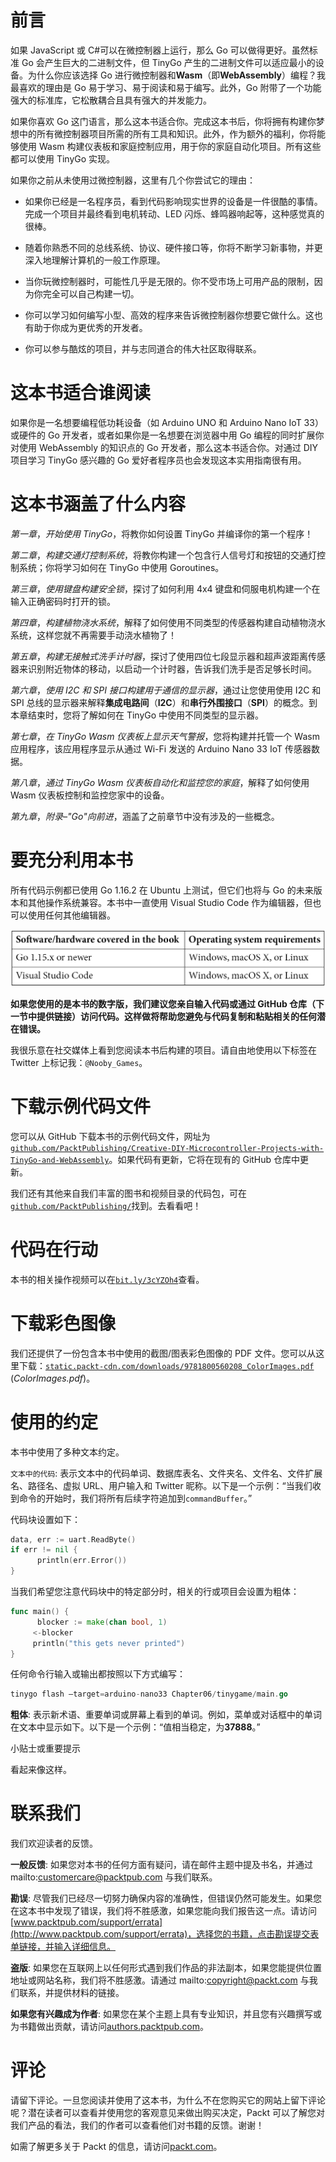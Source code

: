 # 前言

如果 JavaScript 或 C#可以在微控制器上运行，那么 Go 可以做得更好。虽然标准 Go 会产生巨大的二进制文件，但 TinyGo 产生的二进制文件可以适应最小的设备。为什么你应该选择 Go 进行微控制器和**Wasm**（即**WebAssembly**）编程？我最喜欢的理由是 Go 易于学习、易于阅读和易于编写。此外，Go 附带了一个功能强大的标准库，它松散耦合且具有强大的并发能力。

如果你喜欢 Go 这门语言，那么这本书适合你。完成这本书后，你将拥有构建你梦想中的所有微控制器项目所需的所有工具和知识。此外，作为额外的福利，你将能够使用 Wasm 构建仪表板和家庭控制应用，用于你的家庭自动化项目。所有这些都可以使用 TinyGo 实现。

如果你之前从未使用过微控制器，这里有几个你尝试它的理由：

+   如果你已经是一名程序员，看到代码影响现实世界的设备是一件很酷的事情。完成一个项目并最终看到电机转动、LED 闪烁、蜂鸣器响起等，这种感觉真的很棒。

+   随着你熟悉不同的总线系统、协议、硬件接口等，你将不断学习新事物，并更深入地理解计算机的一般工作原理。

+   当你玩微控制器时，可能性几乎是无限的。你不受市场上可用产品的限制，因为你完全可以自己构建一切。

+   你可以学习如何编写小型、高效的程序来告诉微控制器你想要它做什么。这也有助于你成为更优秀的开发者。

+   你可以参与酷炫的项目，并与志同道合的伟大社区取得联系。

# 这本书适合谁阅读

如果你是一名想要编程低功耗设备（如 Arduino UNO 和 Arduino Nano IoT 33）或硬件的 Go 开发者，或者如果你是一名想要在浏览器中用 Go 编程的同时扩展你对使用 WebAssembly 的知识点的 Go 开发者，那么这本书适合你。对通过 DIY 项目学习 TinyGo 感兴趣的 Go 爱好者程序员也会发现这本实用指南很有用。

# 这本书涵盖了什么内容

*第一章*，*开始使用 TinyGo*，将教你如何设置 TinyGo 并编译你的第一个程序！

*第二章*，*构建交通灯控制系统*，将教你构建一个包含行人信号灯和按钮的交通灯控制系统；你将学习如何在 TinyGo 中使用 Goroutines。

*第三章*，*使用键盘构建安全锁*，探讨了如何利用 4x4 键盘和伺服电机构建一个在输入正确密码时打开的锁。

*第四章*，*构建植物浇水系统*，解释了如何使用不同类型的传感器构建自动植物浇水系统，这样您就不再需要手动浇水植物了！

*第五章*，*构建无接触式洗手计时器*，探讨了使用四位七段显示器和超声波距离传感器来识别附近物体的移动，以启动一个计时器，告诉我们洗手是否足够长时间。

*第六章*，*使用 I2C 和 SPI 接口构建用于通信的显示器*，通过让您使用使用 I2C 和 SPI 总线的显示器来解释**集成电路间**（**I2C**）和**串行外围接口**（**SPI**）的概念。到本章结束时，您将了解如何在 TinyGo 中使用不同类型的显示器。

*第七章*，*在 TinyGo Wasm 仪表板上显示天气警报*，您将构建并托管一个 Wasm 应用程序，该应用程序显示从通过 Wi-Fi 发送的 Arduino Nano 33 IoT 传感器数据。

*第八章*，*通过 TinyGo Wasm 仪表板自动化和监控您的家庭*，解释了如何使用 Wasm 仪表板控制和监控您家中的设备。

*第九章*，*附录–"Go"向前进*，涵盖了之前章节中没有涉及的一些概念。

# 要充分利用本书

所有代码示例都已使用 Go 1.16.2 在 Ubuntu 上测试，但它们也将与 Go 的未来版本和其他操作系统兼容。本书中一直使用 Visual Studio Code 作为编辑器，但也可以使用任何其他编辑器。

![](img/Table_1.1_Preface_B16555.jpg)

**如果您使用的是本书的数字版，我们建议您亲自输入代码或通过 GitHub 仓库（下一节中提供链接）访问代码。这样做将帮助您避免与代码复制和粘贴相关的任何潜在错误。**

我很乐意在社交媒体上看到您阅读本书后构建的项目。请自由地使用以下标签在 Twitter 上标记我：`@Nooby_Games`。

# 下载示例代码文件

您可以从 GitHub 下载本书的示例代码文件，网址为[`github.com/PacktPublishing/Creative-DIY-Microcontroller-Projects-with-TinyGo-and-WebAssembly`](https://github.com/PacktPublishing/Creative-DIY-Microcontroller-Projects-with-TinyGo-and-WebAssembly)。如果代码有更新，它将在现有的 GitHub 仓库中更新。

我们还有其他来自我们丰富的图书和视频目录的代码包，可在[`github.com/PacktPublishing/`](https://github.com/PacktPublishing/)找到。去看看吧！

# 代码在行动

本书的相关操作视频可以在[`bit.ly/3cYZOh4`](https://bit.ly/3cYZOh4)查看。

# 下载彩色图像

我们还提供了一份包含本书中使用的截图/图表彩色图像的 PDF 文件。您可以从这里下载：[`static.packt-cdn.com/downloads/9781800560208_ColorImages.pdf`](https://static.packt-cdn.com/downloads/9781800560208_ColorImages.pdf) (_ColorImages.pdf_)。

# 使用的约定

本书中使用了多种文本约定。

`文本中的代码`: 表示文本中的代码单词、数据库表名、文件夹名、文件名、文件扩展名、路径名、虚拟 URL、用户输入和 Twitter 昵称。以下是一个示例：“当我们收到命令的开始时，我们将所有后续字符追加到`commandBuffer`。”

代码块设置如下：

```go
data, err := uart.ReadByte()
if err != nil {
      println(err.Error())
}
```

当我们希望您注意代码块中的特定部分时，相关的行或项目会设置为粗体：

```go
func main() {
      blocker := make(chan bool, 1)
     <-blocker
     println("this gets never printed")
}
```

任何命令行输入或输出都按照以下方式编写：

```go
tinygo flash –target=arduino-nano33 Chapter06/tinygame/main.go
```

**粗体**: 表示新术语、重要单词或屏幕上看到的单词。例如，菜单或对话框中的单词在文本中显示如下。以下是一个示例：“值相当稳定，为**37888**。”

小贴士或重要提示

看起来像这样。

# 联系我们

我们欢迎读者的反馈。

**一般反馈**: 如果您对本书的任何方面有疑问，请在邮件主题中提及书名，并通过 mailto:customercare@packtpub.com 与我们联系。

**勘误**: 尽管我们已经尽一切努力确保内容的准确性，但错误仍然可能发生。如果您在这本书中发现了错误，我们将不胜感激，如果您能向我们报告这一点。请访问[www.packtpub.com/support/errata](http://www.packtpub.com/support/errata)，选择您的书籍，点击勘误提交表单链接，并输入详细信息。

**盗版**: 如果您在互联网上以任何形式遇到我们作品的非法副本，如果您能提供位置地址或网站名称，我们将不胜感激。请通过 mailto:copyright@packt.com 与我们联系，并提供材料的链接。

**如果您有兴趣成为作者**: 如果您在某个主题上具有专业知识，并且您有兴趣撰写或为书籍做出贡献，请访问[authors.packtpub.com](http://authors.packtpub.com)。

# 评论

请留下评论。一旦您阅读并使用了这本书，为什么不在您购买它的网站上留下评论呢？潜在读者可以查看并使用您的客观意见来做出购买决定，Packt 可以了解您对我们产品的看法，我们的作者可以查看他们对书籍的反馈。谢谢！

如需了解更多关于 Packt 的信息，请访问[packt.com](http://packt.com)。
